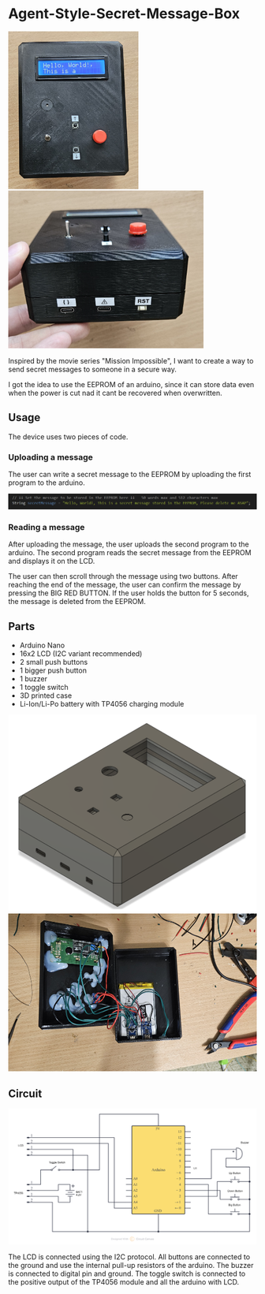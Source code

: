 # Agent-Style-Secret-Message-Box

<img src="images/Finished1.jpg" alt="Finished project image" height="320">
<img src="images/Finished2.jpg" alt="Finished project image" height="320">


Inspired by the movie series "Mission Impossible", I want to create a way to send secret messages to someone in a secure way.

I got the idea to use the EEPROM of an arduino, since it can store data even when the power is cut nad it cant be recovered when overwritten.





## Usage
The device uses two pieces of code.

### Uploading a message
The user can write a secret message to the EEPROM by uploading the first program to the arduino.

![Message](images/Message.png)


### Reading a message
After uploading the message, the user uploads the second program to the arduino.
The second program reads the secret message from the EEPROM and displays it on the LCD.

The user can then scroll through the message using two buttons.
After reaching the end of the message, the user can confirm the message by pressing the BIG RED BUTTON.
If the user holds the button for 5 seconds, the message is deleted from the EEPROM.


## Parts
- Arduino Nano
- 16x2 LCD (I2C variant recommended)
- 2 small push buttons
- 1 bigger push button
- 1 buzzer
- 1 toggle switch
- 3D printed case
- Li-Ion/Li-Po battery with TP4056 charging module

<img src="images/Enclosure.png" alt="CAD" height="400">

<img src="images/Inside.jpg" alt="Inside view" height="320">



## Circuit

<img src="images/Schematic.png" alt="Schematic" width="800">

The LCD is connected using the I2C protocol.
All buttons are connected to the ground and use the internal pull-up resistors of the arduino.
The buzzer is connected to digital pin and ground.
The toggle switch is connected to the positive output of the TP4056 module and all the arduino with LCD.
